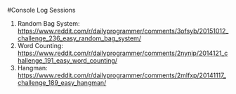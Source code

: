 #Console Log Sessions

1. Random Bag System: https://www.reddit.com/r/dailyprogrammer/comments/3ofsyb/20151012_challenge_236_easy_random_bag_system/
2. Word Counting: https://www.reddit.com/r/dailyprogrammer/comments/2nynip/2014121_challenge_191_easy_word_counting/
3. Hangman: https://www.reddit.com/r/dailyprogrammer/comments/2mlfxp/20141117_challenge_189_easy_hangman/
